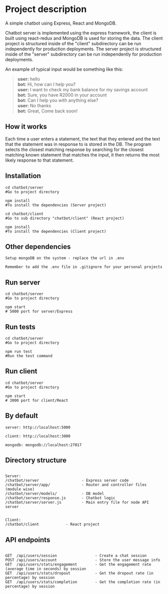 # Project description

A simple chatbot using Express, React and MongoDB.

Chatbot server is implemented using the express framework, the client is built using react-redux and MongoDB is used for storing the data.
The client project is structured inside of the "client" subdirectory can be run independently for production deployments. The server project is structured inside of the "server" subdirectory can be run independently for production deployments.

An example of typical input would be something like this:

> **user:** hello  
> **bot:**  Hi, how can I help you?  
> **user:** I want to check my bank balance for my savings account  
> **bot:** Sure, you have R2000 in your account  
> **bot:** Can I help you with anything else?  
> **user:** No thanks  
> **bot:** Great, Come back soon!  


## How it works

Each time a user enters a statement, the text that they entered and the text that the statement was in response to is stored in the DB. The program selects the closest matching response by searching for the closest matching known statement that matches the input, it then returns the most likely response to that statement.


## Installation

```
cd chatbot/server 
#Go to project directory

npm install 
#To install the dependencies (Server project)

cd chatbot/client  
#Go to sub directory "chatbot/client" (React project)

npm install 
#To install the dependencies (Client project)
```

## Other dependencies
```
Setup mongoDB on the system - replace the url in .env

Remember to add the .env file in .gitignore for your personal projects
```

## Run server

```
cd chatbot/server
#Go to project directory 

npm start
# 5000 port for server/Express
```


## Run tests

```
cd chatbot/server
#Go to project directory 

npm run test
#Run the test command
```

## Run client
```
cd chatbot/server
#Go to project directory 

npm start
# 3000 port for client/React 
```

## By default

```
server: http://localhost:5000

client: http://localhost:3000

mongodb: mongodb://localhost:27017
```

## Directory structure

```

Server: 
/chatbot/server                   - Express server code
/chatbot/server/app/              - Router and controller files (module wise)
/chatbot/server/models/           - DB model
/chatbot/server/response.js       - Chatbot logic
/chatbot/server/server.js         - Main entry file for node API server


Client:
/chatbot/client            - React project

```

## API endpoints

```

GET  /api/users/session                 - Create a chat session
POST /api/users/account                 - Store the user message info
GET  /api/users/stats/engagement        - Get the engagement rate (average time in seconds) by session
GET  /api/users/stats/dropout           - Get the dropout rate (in percentage) by session
GET  /api/users/stats/completion        - Get the completion rate (in percentage) by session

```


